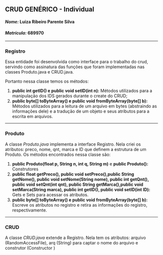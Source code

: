 ## **CRUD GENÉRICO - Individual**
#### *Nome:* Luiza Ribeiro Parente Silva
#### *Matrícula:* 689970
---
### **Registro**
Essa entidade foi desenvolvida como interface para o trabalho do crud, servindo como assinatura das funções que foram implementadas nas classes Produto.java e CRUD.java.

Portanto nessa classe temos os métodos:
<ol>
<li><b>public int getID() e public void setID(int n):</b> Métodos utilizados para a manipulação dos IDS gerados durante o create do CRUD;</li>
<li><b>public byte[] toByteArray() e
  public void fromByteArray(byte[] b):</b> Métodos utilizados para a leitura de um arquivo em bytes (abstraindo as informações dele) e a tradução de um objeto e seus atributos para a escrita em arquivos.</li>
</ol>

---
### **Produto**
A classe *Produto.java* implementa a interface Registro. Nela criei os atributos: preco, nome, qnt, marca e ID que definem a estrutura de um Produto. Os métodos encontrados nessa classe são:
1. **public Produto(float p, String n, int q, String m)** e **public Produto():** Construtores
2. **public float getPreco(), public void setPreco(),public String getNome(), public void setNome(String nome), public int getQnt(), public void setQnt(int qnt), public String getMarca(),public void setMarca(String marca), public int getID(), public void setID(int ID):** Gets e Sets para acessar os atributos.
3. **public byte[] toByteArray() e public void fromByteArray(byte[] b):** Escreve os atributos no registro e retira as informações do registro, respectivamente.
---
### **CRUD**
A classe *CRUD.java* extende a Registro. Nela tem os atributos: arquivo (RandomAccessFile), arq (String) para captar o nome do arquivo e construtor (Constructor <T>)